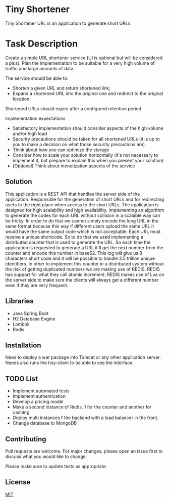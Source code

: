 # Tiny Shortener
Tiny Shortener URL is an application to generate short URLs. 

# Task Description
Create a simple URL shortener service (UI is optional but will be considered a plus). Plan the implementation
to be suitable for a very high volume of traffic and large amounts of data.

The service should be able to:
  * Shorten a given URL and return shortened link;
  * Expand a shortened URL into the original one and redirect to the original location.

Shortened URLs should expire after a configured retention period.

Implementation expectations
* Satisfactory implementation should consider aspects of the high volume and/or high load
* Security precautions should be taken for all shortened URLs (it is up to you to make a decision on what those security precautions are)
* Think about how you can optimize the storage
* Consider how to scale your solution horizontally (it's not necessary to implement it, but prepare to explain this when you present your solution)
* [Optional] Think about monetization aspects of the service

## Solution
This application is a REST API that handles the server side of the application. Responsible for the generation of short URLs and for redirecting users to the right place when access to the short URLs.
The application is designed for high scalability and high availability.
Implementing an algorithm to generate the codes for each URL without collision in a scalable way can be tricky.
In order to do that we cannot simply encode the long URL in the same format because this way if different users upload the same URL it would have the same output code which is not acceptable. Each URL must receive a unique shortcode.
So to do that we used implementing a distributed counter that is used to generate the URL.
So each time the application is requested to generate a URL it`ll get the next number from the counter and encode this number in base62.
This log will give us 8 characters short code and it will be possible to handle 3.5 trillion unique identifiers.
In other to implement this counter in a distributed system without the risk of getting duplicated numbers we are making use of REDIS. REDIS has support for what they call atomic increment. REDIS makes use of Lua on the server side to make sure the clients will always get a different number even if they are very frequent.


## Libraries 
* Java Spring Boot
* H2 Database Engine
* Lombok
* Redis

## Installation

Need to deploy a war package into Tomcat or any other application server.
Needs also runs the tiny-client to be able to see the interface.

## TODO List
* Implement automated tests
* Implement authentication
* Develop a pricing model
* Make a second instance of Redis, 1 for the counter and another for caching
* Deploy multi instances f the backend with a load balancer in the front.
* Change database to MongoDB

## Contributing

Pull requests are welcome. For major changes, please open an issue first
to discuss what you would like to change.

Please make sure to update tests as appropriate.

## License

[MIT](https://choosealicense.com/licenses/mit/)

